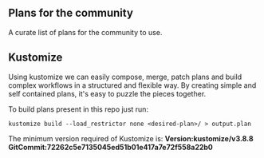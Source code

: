 ## Plans for the community

A curate list of plans for the community to use.

## Kustomize

Using kustomize we can easily compose, merge, patch plans and build complex workflows in a structured and flexible way.
By creating simple and self contained plans, it's easy to puzzle the pieces together.

To build plans present in this repo just run:

    kustomize build --load_restrictor none <desired-plan>/ > output.plan
    
The minimum version required of Kustomize is: **Version:kustomize/v3.8.8 GitCommit:72262c5e7135045ed51b01e417a7e72f558a22b0**
